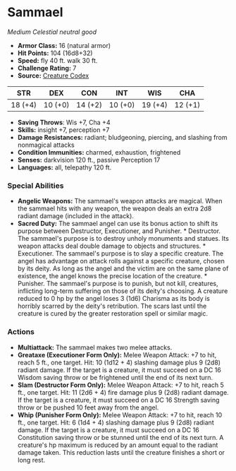 # Sammael

*Medium* *Celestial* *neutral good*

- **Armor Class:** 16 (natural armor)
- **Hit Points:** 104 (16d8+32)
- **Speed:** fly 40 ft. walk 30 ft.
- **Challenge Rating:** 7
- **Source:** [Creature Codex](https://koboldpress.com/kpstore/product/creature-codex-for-5th-edition-dnd/)

| STR | DEX | CON | INT | WIS | CHA |
| --- | --- | --- | --- | --- | --- |
| 18 (+4) | 10 (+0) | 14 (+2) | 10 (+0) | 19 (+4) | 12 (+1) |

- **Saving Throws**: Wis +7, Cha +4
- **Skills:** insight +7, perception +7
- **Damage Resistances:** radiant; bludgeoning, piercing, and slashing from nonmagical attacks
- **Condition Immunities:** charmed, exhaustion, frightened
- **Senses:** darkvision 120 ft., passive Perception 17
- **Languages:** all, telepathy 120 ft.
### Special Abilities
- **Angelic Weapons:** The sammael's weapon attacks are magical. When the sammael hits with any weapon, the weapon deals an extra 2d8 radiant damage (included in the attack).
- **Sacred Duty:** The sammael angel can use its bonus action to shift its purpose between Destructor, Executioner, and Punisher.  * Destructor. The sammael's purpose is to destroy unholy monuments and statues. Its weapon attacks deal double damage to objects and structures.  * Executioner. The sammael's purpose is to slay a specific creature. The angel has advantage on attack rolls against a specific creature, chosen by its deity. As long as the angel and the victim are on the same plane of existence, the angel knows the precise location of the creature.  * Punisher. The sammael's purpose is to punish, but not kill, creatures, inflicting long-term suffering on those of its deity's choosing. A creature reduced to 0 hp by the angel loses 3 (1d6) Charisma as its body is horribly scarred by the deity's retribution. The scars last until the creature is cured by the greater restoration spell or similar magic.
### Actions
- **Multiattack:** The sammael makes two melee attacks.
- **Greataxe (Executioner Form Only):** Melee Weapon Attack: +7 to hit, reach 5 ft., one target. Hit: 10 (1d12 + 4) slashing damage plus 9 (2d8) radiant damage. If the target is a creature, it must succeed on a DC 16 Wisdom saving throw or be frightened until the end of its next turn.
- **Slam (Destructor Form Only):** Melee Weapon Attack: +7 to hit, reach 5 ft., one target. Hit: 11 (2d6 + 4) fire damage plus 9 (2d8) radiant damage. If the target is a creature, it must succeed on a DC 16 Strength saving throw or be pushed 10 feet away from the angel.
- **Whip (Punisher Form Only):** Melee Weapon Attack: +7 to hit, reach 10 ft., one target. Hit: 6 (1d4 + 4) slashing damage plus 9 (2d8) radiant damage. If the target is a creature, it must succeed on a DC 16 Constitution saving throw or be stunned until the end of its next turn. A creature's hp maximum is reduced by an amount equal to the radiant damage taken. This reduction lasts until the creature finishes a short or long rest.
